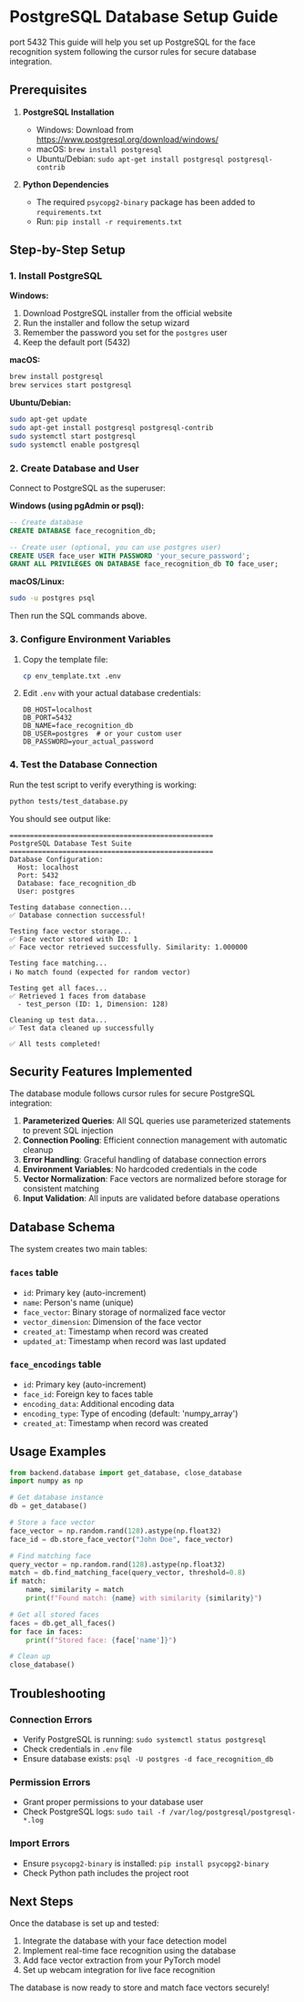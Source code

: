 # PostgreSQL Database Setup Guide
port 5432
This guide will help you set up PostgreSQL for the face recognition system following the cursor rules for secure database integration.

## Prerequisites

1. **PostgreSQL Installation**
   - Windows: Download from https://www.postgresql.org/download/windows/
   - macOS: `brew install postgresql`
   - Ubuntu/Debian: `sudo apt-get install postgresql postgresql-contrib`

2. **Python Dependencies**
   - The required `psycopg2-binary` package has been added to `requirements.txt`
   - Run: `pip install -r requirements.txt`

## Step-by-Step Setup

### 1. Install PostgreSQL

**Windows:**
1. Download PostgreSQL installer from the official website
2. Run the installer and follow the setup wizard
3. Remember the password you set for the `postgres` user
4. Keep the default port (5432)

**macOS:**
```bash
brew install postgresql
brew services start postgresql
```

**Ubuntu/Debian:**
```bash
sudo apt-get update
sudo apt-get install postgresql postgresql-contrib
sudo systemctl start postgresql
sudo systemctl enable postgresql
```

### 2. Create Database and User

Connect to PostgreSQL as the superuser:

**Windows (using pgAdmin or psql):**
```sql
-- Create database
CREATE DATABASE face_recognition_db;

-- Create user (optional, you can use postgres user)
CREATE USER face_user WITH PASSWORD 'your_secure_password';
GRANT ALL PRIVILEGES ON DATABASE face_recognition_db TO face_user;
```

**macOS/Linux:**
```bash
sudo -u postgres psql
```

Then run the SQL commands above.

### 3. Configure Environment Variables

1. Copy the template file:
   ```bash
   cp env_template.txt .env
   ```

2. Edit `.env` with your actual database credentials:
   ```env
   DB_HOST=localhost
   DB_PORT=5432
   DB_NAME=face_recognition_db
   DB_USER=postgres  # or your custom user
   DB_PASSWORD=your_actual_password
   ```

### 4. Test the Database Connection

Run the test script to verify everything is working:

```bash
python tests/test_database.py
```

You should see output like:
```
==================================================
PostgreSQL Database Test Suite
==================================================
Database Configuration:
  Host: localhost
  Port: 5432
  Database: face_recognition_db
  User: postgres

Testing database connection...
✅ Database connection successful!

Testing face vector storage...
✅ Face vector stored with ID: 1
✅ Face vector retrieved successfully. Similarity: 1.000000

Testing face matching...
ℹ️ No match found (expected for random vector)

Testing get all faces...
✅ Retrieved 1 faces from database
  - test_person (ID: 1, Dimension: 128)

Cleaning up test data...
✅ Test data cleaned up successfully

✅ All tests completed!
```

## Security Features Implemented

The database module follows cursor rules for secure PostgreSQL integration:

1. **Parameterized Queries**: All SQL queries use parameterized statements to prevent SQL injection
2. **Connection Pooling**: Efficient connection management with automatic cleanup
3. **Error Handling**: Graceful handling of database connection errors
4. **Environment Variables**: No hardcoded credentials in the code
5. **Vector Normalization**: Face vectors are normalized before storage for consistent matching
6. **Input Validation**: All inputs are validated before database operations

## Database Schema

The system creates two main tables:

### `faces` table
- `id`: Primary key (auto-increment)
- `name`: Person's name (unique)
- `face_vector`: Binary storage of normalized face vector
- `vector_dimension`: Dimension of the face vector
- `created_at`: Timestamp when record was created
- `updated_at`: Timestamp when record was last updated

### `face_encodings` table
- `id`: Primary key (auto-increment)
- `face_id`: Foreign key to faces table
- `encoding_data`: Additional encoding data
- `encoding_type`: Type of encoding (default: 'numpy_array')
- `created_at`: Timestamp when record was created

## Usage Examples

```python
from backend.database import get_database, close_database
import numpy as np

# Get database instance
db = get_database()

# Store a face vector
face_vector = np.random.rand(128).astype(np.float32)
face_id = db.store_face_vector("John Doe", face_vector)

# Find matching face
query_vector = np.random.rand(128).astype(np.float32)
match = db.find_matching_face(query_vector, threshold=0.8)
if match:
    name, similarity = match
    print(f"Found match: {name} with similarity {similarity}")

# Get all stored faces
faces = db.get_all_faces()
for face in faces:
    print(f"Stored face: {face['name']}")

# Clean up
close_database()
```

## Troubleshooting

### Connection Errors
- Verify PostgreSQL is running: `sudo systemctl status postgresql`
- Check credentials in `.env` file
- Ensure database exists: `psql -U postgres -d face_recognition_db`

### Permission Errors
- Grant proper permissions to your database user
- Check PostgreSQL logs: `sudo tail -f /var/log/postgresql/postgresql-*.log`

### Import Errors
- Ensure `psycopg2-binary` is installed: `pip install psycopg2-binary`
- Check Python path includes the project root

## Next Steps

Once the database is set up and tested:

1. Integrate the database with your face detection model
2. Implement real-time face recognition using the database
3. Add face vector extraction from your PyTorch model
4. Set up webcam integration for live face recognition

The database is now ready to store and match face vectors securely!
